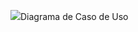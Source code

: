 ![](https://user-images.githubusercontent.com/48017842/53998297-00d08280-411e-11e9-838f-9d0d77555e46.png)Diagrama de Caso de Uso 
